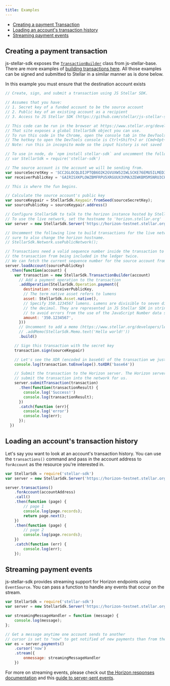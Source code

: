 ```yaml
---
title: Examples
---
```


- [Creating a payment Transaction](#creating-a-payment-transaction)
- [Loading an account's transaction history](#loading-an-accounts-transaction-history)
- [Streaming payment events](#streaming-payment-events)



## Creating a payment transaction

js-stellar-sdk exposes the [`TransactionBuilder`](https://github.com/stellar/js-stellar-base/blob/master/src/transaction_builder.js) class from js-stellar-base.  There are more examples of [building transactions here](https://www.stellar.org/developers/js-stellar-base/learn/base-examples.html). All those examples can be signed and submitted to Stellar in a similar manner as is done below.

In this example you must ensure that the destination account exists

```javascript
// Create, sign, and submit a transaction using JS Stellar SDK.

// Assumes that you have:
// 1. Secret key of a funded account to be the source account
// 2. Public key of an existing account as a recipient
// 3. Access to JS Stellar SDK (https://github.com/stellar/js-stellar-sdk)

// This code can be run in the browser at https://www.stellar.org/developers/
// That site exposes a global StellarSdk object you can use.
// To run this code in the Chrome, open the console tab in the DevTools.
// The hotkey to open the DevTools console is Ctrl+Shift+J or (Cmd+Opt+J on Mac).
// Note: run this in incognito mode so the input history is not saved

// To use in node, do `npm install stellar-sdk` and uncomment the following line.
// var StellarSdk = require('stellar-sdk')

// The source account is the account we will be sending from.
var sourceSecretKey = 'SCC2GLOCQLDIJPTQB6O2K2GVUXW52IWLSCKE76EMU5ILMED3CYQFHUFC';
var receiverPublicKey = 'GAIRISXKPLOWZBMFRPU5XRGUUX3VMA3ZEWKBM5MSNRU3CHV6P4PYZ74D';

// This is where the fun begins.

// Calculate the source account's public key
var sourceKeypair = StellarSdk.Keypair.fromSeed(sourceSecretKey);
var sourcePublicKey = sourceKeypair.address()

// Configure StellarSdk to talk to the horizon instance hosted by Stellar.org
// To use the live network, set the hostname to 'horizon.stellar.org'
var server = new StellarSdk.Server('https://horizon-testnet.stellar.org');

// Uncomment the following line to build transactions for the live network. Be
// sure to also change the horizon hostname.
// StellarSdk.Network.usePublicNetwork();

// Transactions need a valid sequence number inside the transaction to prevent
// the transaction from being included in the ledger twice.
// We can fetch the current sequence number for the source account from Horizon.
server.loadAccount(sourcePublicKey)
  .then(function(account) {
    var transaction = new StellarSdk.TransactionBuilder(account)
      // Add a payment operation to the transaction
      .addOperation(StellarSdk.Operation.payment({
        destination: receiverPublicKey,
        // The term native asset refers to lumens
        asset: StellarSdk.Asset.native(),
        // Specify 350.1234567 lumens. Lumens are divisible to seven digits past
        // the decimal. They are represented in JS Stellar SDK in string format
        // to avoid errors from the use of the JavaScript Number data structure.
        amount: '350.1234567',
      }))
      // Uncomment to add a memo (https://www.stellar.org/developers/learn/concepts/transactions.html)
      // .addMemo(StellarSdk.Memo.text('Hello world!'))
      .build()

    // Sign this transaction with the secret key
    transaction.sign(sourceKeypair)

    // Let's see the XDR (encoded in base64) of the transaction we just built
    console.log(transaction.toEnvelope().toXDR('base64'))

    // Submit the transaction to the Horizon server. The Horizon server will then
    // submit the transaction into the network for us.
    server.submitTransaction(transaction)
      .then(function(transactionResult) {
        console.log('Success!')
        console.log(transactionResult);
      })
      .catch(function (err){
        console.log('error')
        console.log(err);
      });
  })
```

## Loading an account's transaction history

Let's say you want to look at an account's transaction history.  You can use the `transactions()` command and pass in the account address to `forAccount` as the resource you're interested in.

```javascript
var StellarSdk = require('stellar-sdk')
var server = new StellarSdk.Server('https://horizon-testnet.stellar.org);

server.transactions()
    .forAccount(accountAddress)
    .call()
    .then(function (page) {
        // page 1
        console.log(page.records);
        return page.next();
    })
    .then(function (page) {
        // page 2
        console.log(page.records);
    })
    .catch(function (err) {
        console.log(err);
    });
```

## Streaming payment events

js-stellar-sdk provides streaming support for Horizon endpoints using `EventSource`.  You can pass a function to handle any events that occur on the stream.

```javascript
var StellarSdk = require('stellar-sdk')
var server = new StellarSdk.Server('https://horizon-testnet.stellar.org');

var streamingMessageHandler = function (message) {
    console.log(message);
};

// Get a message anytime one account sends to another
// cursor is set to "now" to get notified of new payments than from the beginning of time
var es = server.payments()
    .cursor('now')  
    .stream({
        onmessage: streamingMessageHandler
    })
```

For more on streaming events, please check out [the Horizon responses documentation](https://www.stellar.org/developers/horizon/learn/responses.html#streaming) and this [guide to server-sent events](https://developer.mozilla.org/en-US/docs/Web/API/Server-sent_events/Using_server-sent_events).

